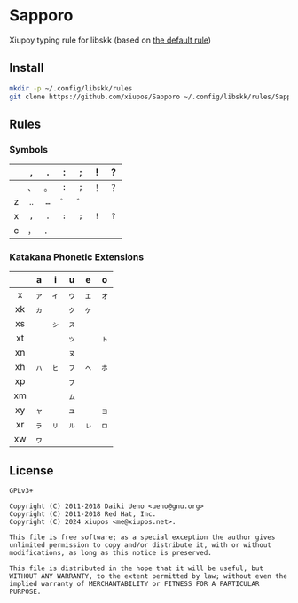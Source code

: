 # Sapporo

Xiupoy typing rule for libskk (based on [the default rule](https://github.com/ueno/libskk/tree/master/rules/default))

## Install

```bash
mkdir -p ~/.config/libskk/rules
git clone https://github.com/xiupos/Sapporo ~/.config/libskk/rules/Sapporo
```

## Rules

### Symbols

| | , | . | : | ; | ! | ? |
| :-: | :-: | :-: | :-: | :-: | :-: | :-: |
|  | `、` | `。` | `:` | `;` | `！` | `？` |
| z | `‥` | `…` | `゜` | `゛` | | |
| x | `,` | `.` | `:` | `;` | `!` | `?` |
| c | `，` | `．` | | | | |

### Katakana Phonetic Extensions

| | a | i | u | e | o |
| :-: | :-: | :-: | :-: | :-: | :-: |
| x | `ァ` | `ィ` | `ゥ` | `ェ` | `ォ` |
| xk | `ヵ` | | `ㇰ` | `ヶ` | |
| xs | | `ㇱ` | `ㇲ` | | |
| xt | | | `ッ` | | `ㇳ` |
| xn | | | `ㇴ` | | |
| xh | `ㇵ` | `ㇶ` | `ㇷ` | `ㇸ` | `ㇹ` |
| xp | | | `ㇷ゚` | | |
| xm | | | `ㇺ` | | |
| xy | `ャ` | | `ュ` | | `ョ` |
| xr | `ㇻ` | `ㇼ` | `ㇽ` | `ㇾ` | `ㇿ` |
| xw | `ヮ` | | | | |

## License

```
GPLv3+

Copyright (C) 2011-2018 Daiki Ueno <ueno@gnu.org>
Copyright (C) 2011-2018 Red Hat, Inc.
Copyright (C) 2024 xiupos <me@xiupos.net>.

This file is free software; as a special exception the author gives
unlimited permission to copy and/or distribute it, with or without
modifications, as long as this notice is preserved.

This file is distributed in the hope that it will be useful, but
WITHOUT ANY WARRANTY, to the extent permitted by law; without even the
implied warranty of MERCHANTABILITY or FITNESS FOR A PARTICULAR PURPOSE.
```
